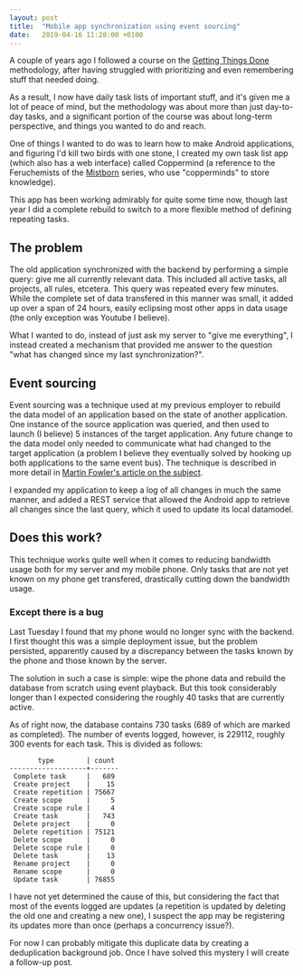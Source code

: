 ```yaml
---
layout: post
title:  "Mobile app synchronization using event sourcing"
date:   2019-04-16 11:28:00 +0100
---
```

A couple of years ago I followed a course on the [Getting Things Done](https://en.wikipedia.org/wiki/Getting_Things_Done)
 methodology, after having struggled with prioritizing and even remembering stuff that needed doing.
 
As a result, I now have daily task lists of important stuff, and it's given me a lot of peace of mind, but the
methodology was about more than just day-to-day tasks, and a significant portion of the course was about long-term
perspective, and things you wanted to do and reach.

One of things I wanted to do was to learn how to make Android applications, and figuring I'd kill two birds
with one stone, I created my own task list app (which also has a web interface) called Coppermind (a reference
to the Feruchemists of the [Mistborn](https://en.wikipedia.org/wiki/Mistborn) series, who use "copperminds" to store knowledge).

This app has been working admirably for quite some time now, though last year I did a complete rebuild
to switch to a more flexible method of defining repeating tasks.

## The problem

The old application synchronized with the backend by performing a simple query: give me all currently
relevant data. This included all active tasks, all projects, all rules, etcetera. This query was repeated
every few minutes. While the complete set of data transfered in this manner was small, it added up over a
span of 24 hours, easily eclipsing most other apps in data usage (the only exception was Youtube I believe).

What I wanted to do, instead of just ask my server to "give me everything", I instead created a mechanism
that provided me answer to the question "what has changed since my last synchronization?".

## Event sourcing

Event sourcing was a technique used at my previous employer to rebuild the data model of an application based on the state
of another application. One instance of the source application was queried, and then used to launch (I believe) 5 instances
of the target application. Any future change to the data model only needed to communicate what had changed to the target application
 (a problem I believe they eventually solved by hooking up both applications to the same event bus). The technique is described in more detail in [Martin Fowler's article on the subject](https://www.martinfowler.com/eaaDev/EventSourcing.html).
 
I expanded my application to keep a log of all changes in much the same manner, and added a REST service
that allowed the Android app to retrieve all changes since the last query, which it used to update its
local datamodel.

## Does this work?

This technique works quite well when it comes to reducing bandwidth usage both for my server and my mobile phone. Only tasks
that are not yet known on my phone get transfered, drastically cutting down the bandwidth usage.

### Except there is a bug

Last Tuesday I found that my phone would no longer sync with the backend. I first thought this was a simple deployment issue,
but the problem persisted, apparently caused by a discrepancy between the tasks known by the phone and those known by the server.

The solution in such a case is simple: wipe the phone data and rebuild the database from scratch using event playback. But this
took considerably longer than I expected considering the roughly 40 tasks that are currently active.

As of right now, the database contains 730 tasks (689 of which are marked as completed). The number of events logged, however,
is 229112, roughly 300 events for each task. This is divided as follows:

```
       type        | count 
-------------------+-------
 Complete task     |   689
 Create project    |    15
 Create repetition | 75667
 Create scope      |     5
 Create scope rule |     4
 Create task       |   743
 Delete project    |     0
 Delete repetition | 75121
 Delete scope      |     0
 Delete scope rule |     0
 Delete task       |    13
 Rename project    |     0
 Rename scope      |     0
 Update task       | 76855

```

I have not yet determined the cause of this, but considering the fact that most of the events logged
 are updates (a repetition is updated by deleting the old one and creating a new one), I suspect the
 app may be registering its updates more than once (perhaps a concurrency issue?).
 
For now I can probably mitigate this duplicate data by creating a deduplication background job. Once
 I have solved this mystery I will create a follow-up post.
